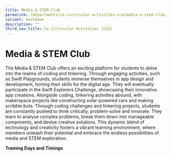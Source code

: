 ```yaml
---
title: Media & STEM Club
permalink: /departments/co-curricular-activities-cca/media-n-stem-club/
variant: markdown
description: ""
third_nav_title: Co Curricular Activities (CCA)
---
```

# **Media & STEM Club**

The Media & STEM Club offers an exciting platform for students to delve into the realms of coding and tinkering. Through engaging activities, such as Swift Playgrounds, students immerse themselves in app design and development, honing their skills for the digital age. They will eventually participate in the Swift Explorers Challenge, showcasing their innovative app creations. Alongside coding, tinkering activities abound, with makerspace projects like constructing solar-powered cars and making scribble bots. Through coding challenges and tinkering projects, students are constantly pushed to think critically, problem-solve and innovate. They learn to analyse complex problems, break them down into manageable components, and devise creative solutions. This dynamic blend of technology and creativity fosters a vibrant learning environment, where members unleash their potential and embrace the endless possibilities of media and STEM exploration.

**Training Days and Timings**  